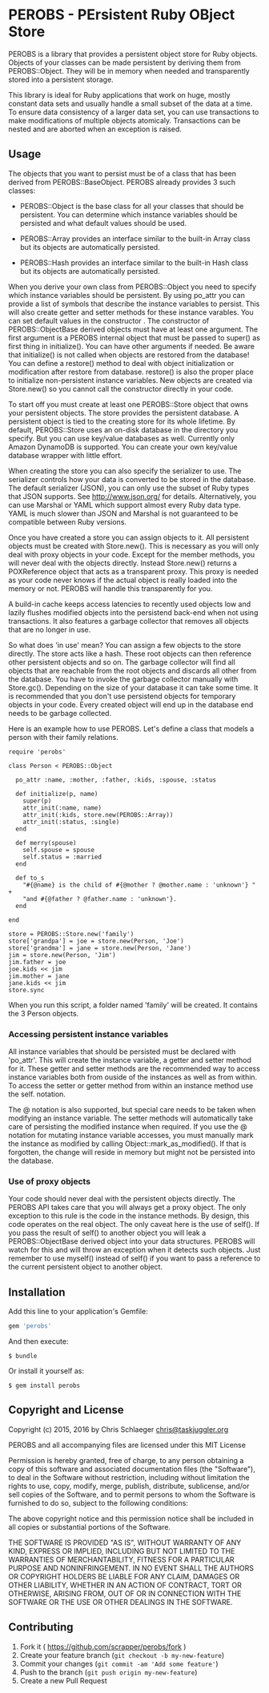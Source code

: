 # PEROBS - PErsistent Ruby OBject Store

PEROBS is a library that provides a persistent object store for Ruby
objects. Objects of your classes can be made persistent by deriving
them from PEROBS::Object. They will be in memory when needed and
transparently stored into a persistent storage.

This library is ideal for Ruby applications that work on huge, mostly
constant data sets and usually handle a small subset of the data at a
time. To ensure data consistency of a larger data set, you can use
transactions to make modifications of multiple objects atomicaly.
Transactions can be nested and are aborted when an exception is
raised.

## Usage

The objects that you want to persist must be of a class that has been
derived from PEROBS::BaseObject. PEROBS already provides 3 such
classes:

* PEROBS::Object is the base class for all your classes that should be
  persistent. You can determine which instance variables should be
  persisted and what default values should be used.

* PEROBS::Array provides an interface similar to the built-in Array class
  but its objects are automatically persisted.

* PEROBS::Hash provides an interface similar to the built-in Hash
  class but its objects are automatically persisted.

When you derive your own class from PEROBS::Object you need to
specify which instance variables should be persistent. By using
po_attr you can provide a list of symbols that describe the instance
variables to persist. This will also create getter and setter methods
for these instance varables.  You can set default values in the
constructor . The constructor of PEROBS::ObjectBase derived objects
must have at least one argument. The first argument is a PEROBS
internal object that must be passed to super() as first thing in
initialize(). You can have other arguments if needed. Be aware that
initialize() is not called when objects are restored from the
database! You can define a restore() method to deal with object
initialization or modification after restore from database. restore()
is also the proper place to initialize non-persistent instance
variables.  New objects are created via Store.new() so you cannot call
the constructor directly in your code.

To start off you must create at least one PEROBS::Store object that
owns your persistent objects. The store provides the persistent
database. A persistent object is tied to the creating store for its
whole lifetime. By default, PEROBS::Store uses an on-disk database in the
directory you specify. But you can use key/value databases as well.
Currently only Amazon DynamoDB is supported. You can create your own
key/value database wrapper with little effort.

When creating the store you can also specify the serializer to use.
The serializer controls how your data is converted to be stored in the
database.  The default serializer (JSON), you can only use the subset
of Ruby types that JSON supports. See http://www.json.org/ for
details. Alternatively, you can use Marshal or YAML which support
almost every Ruby data type. YAML is much slower than JSON and Marshal
is not guaranteed to be compatible between Ruby versions.

Once you have created a store you can assign objects to it. All
persistent objects must be created with Store.new(). This is
necessary as you will only deal with proxy objects in your code.
Except for the member methods, you will never deal with the objects
directly. Instead Store.new() returns a POXReference object that acts
as a transparent proxy. This proxy is needed as your code never knows
if the actual object is really loaded into the memory or not. PEROBS
will handle this transparently for you.

A build-in cache keeps access latencies to recently used objects low
and lazily flushes modified objects into the persistend back-end when
not using transactions.  It also features a garbage collector that
removes all objects that are no longer in use. 

So what does 'in use' mean? You can assign a few objects to the store
directly. The store acts like a hash. These root objects can then
reference other persistent objects and so on. The garbage collector
will find all objects that are reachable from the root objects and
discards all other from the database. You have to invoke the garbage
collector manually with Store.gc(). Depending on the size of your
database it can take some time. It is recommended that you don't use
persistend objects for temporary objects in your code. Every created
object will end up in the database end needs to be garbage collected.

Here is an example how to use PEROBS. Let's define a class that models
a person with their family relations.

```
require 'perobs'

class Person < PEROBS::Object

  po_attr :name, :mother, :father, :kids, :spouse, :status

  def initialize(p, name)
    super(p)
    attr_init(:name, name)
    attr_init(:kids, store.new(PEROBS::Array))
    attr_init(:status, :single)
  end

  def merry(spouse)
    self.spouse = spouse
    self.status = :married
  end

  def to_s
    "#{@name} is the child of #{@mother ? @mother.name : 'unknown'} " +
    "and #{@father ? @father.name : 'unknown'}.
  end

end

store = PEROBS::Store.new('family')
store['grandpa'] = joe = store.new(Person, 'Joe')
store['grandma'] = jane = store.new(Person, 'Jane')
jim = store.new(Person, 'Jim')
jim.father = joe
joe.kids << jim
jim.mother = jane
jane.kids << jim
store.sync
```

When you run this script, a folder named 'family' will be created. It
contains the 3 Person objects.

### Accessing persistent instance variables

All instance variables that should be persisted must be declared with
'po_attr'. This will create the instance variable, a getter and setter
method for it. These getter and setter methods are the recommended way
to access instance variables both from ouside of the instances as well
as from within. To access the setter or getter method from within an
instance method use the self.<variable> notation.

The @<variable> notation is also supported, but special care needs to
be taken when modifying an instance variable. The setter methods will
automatically take care of persisting the modified instance when
required. If you use the @ notation for mutating instance variable
accesses, you must manually mark the instance as modified by calling
Object::mark_as_modified(). If that is forgotten, the change will
reside in memory but might not be persisted into the database.

### Use of proxy objects

Your code should never deal with the persistent objects directly. The
PEROBS API takes care that you will always get a proxy object. The
only exception to this rule is the code in the instance methods. By
design, this code operates on the real object. The only caveat here is
the use of self(). If you pass the result of self() to another object
you will leak a PEROBS::ObjectBase derived object into your data
structures.  PEROBS will watch for this and will throw an exception
when it detects such objects. Just remember to use myself() instead of
self() if you want to pass a reference to the current persistent
object to another object.

## Installation

Add this line to your application's Gemfile:

```ruby
gem 'perobs'
```

And then execute:

    $ bundle

Or install it yourself as:

    $ gem install perobs

## Copyright and License

Copyright (c) 2015, 2016 by Chris Schlaeger <chris@taskjuggler.org>

PEROBS and all accompanying files are licensed under this MIT License

Permission is hereby granted, free of charge, to any person obtaining
a copy of this software and associated documentation files (the
"Software"), to deal in the Software without restriction, including
without limitation the rights to use, copy, modify, merge, publish,
distribute, sublicense, and/or sell copies of the Software, and to
permit persons to whom the Software is furnished to do so, subject to
the following conditions:

The above copyright notice and this permission notice shall be
included in all copies or substantial portions of the Software.

THE SOFTWARE IS PROVIDED "AS IS", WITHOUT WARRANTY OF ANY KIND,
EXPRESS OR IMPLIED, INCLUDING BUT NOT LIMITED TO THE WARRANTIES OF
MERCHANTABILITY, FITNESS FOR A PARTICULAR PURPOSE AND
NONINFRINGEMENT. IN NO EVENT SHALL THE AUTHORS OR COPYRIGHT HOLDERS BE
LIABLE FOR ANY CLAIM, DAMAGES OR OTHER LIABILITY, WHETHER IN AN ACTION
OF CONTRACT, TORT OR OTHERWISE, ARISING FROM, OUT OF OR IN CONNECTION
WITH THE SOFTWARE OR THE USE OR OTHER DEALINGS IN THE SOFTWARE.

## Contributing

1. Fork it ( https://github.com/scrapper/perobs/fork )
2. Create your feature branch (`git checkout -b my-new-feature`)
3. Commit your changes (`git commit -am 'Add some feature'`)
4. Push to the branch (`git push origin my-new-feature`)
5. Create a new Pull Request
